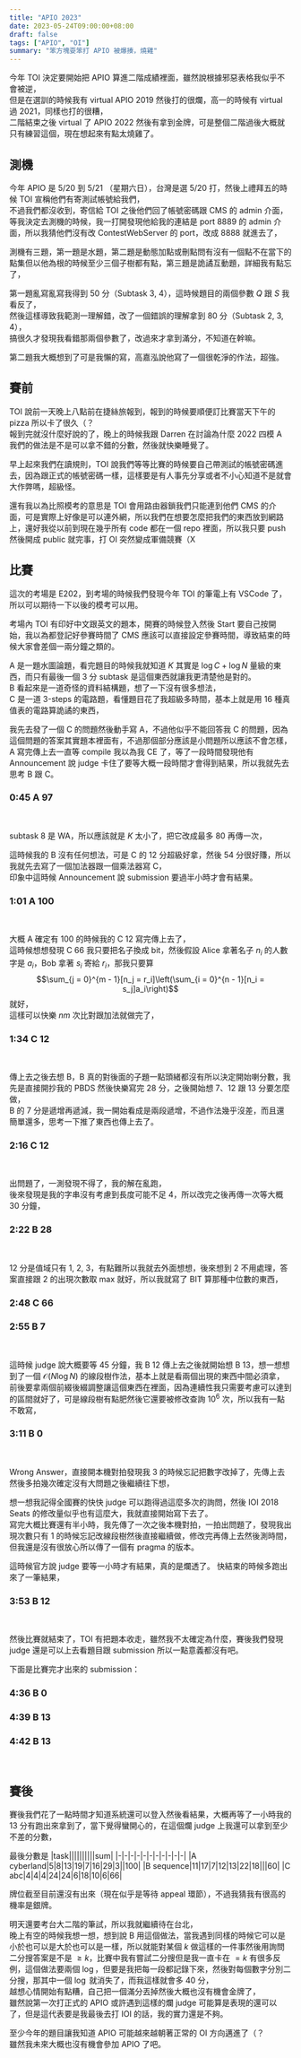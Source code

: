 ```yaml
---
title: "APIO 2023"
date: 2023-05-24T09:00:00+08:00
draft: false
tags: ["APIO", "OI"]
summary: "笨方塊耍笨打 APIO 被爆揍，燒雞"
---
```


今年 TOI 決定要開始把 APIO 算進二階成績裡面，雖然說根據邪惡表格我似乎不會被逆，  
但是在選訓的時候我有 virtual APIO 2019 然後打的很爛，高一的時候有 virtual 過 2021，同樣也打的很糟，  
二階結束之後 virtual 了 APIO 2022 然後有拿到金牌，可是整個二階過後大概就只有練習這個，現在想起來有點太燒雞了。  

## 測機
今年 APIO 是 5/20 到 5/21 （星期六日），台灣是選 5/20 打，然後上禮拜五的時候 TOI 宣稱他們有寄測試帳號給我們，  
不過我們都沒收到，寄信給 TOI 之後他們回了帳號密碼跟 CMS 的 admin 介面，  
等我決定去測機的時候，我一打開發現他給我的連結是 port 8889 的 admin 介面，所以我猜他們沒有改 ContestWebServer 的 port，改成 8888 就進去了，  

測機有三題，第一題是水題，第二題是動態加點或刪點問有沒有一個點不在當下的點集但以他為根的時候至少三個子樹都有點，第三題是詭譎互動題，詳細我有點忘了，  

第一題亂寫亂寫我得到 50 分（Subtask 3, 4），這時候題目的兩個參數 $Q$ 跟 $S$ 我看反了，  
然後這樣導致我範測一理解錯，改了一個錯誤的理解拿到 80 分（Subtask 2, 3, 4），  
搞很久才發現我看錯那兩個參數了，改過來才拿到滿分，不知道在幹嘛。  

第二題我大概想到了可是我懶的寫，高嘉泓說他寫了一個很乾淨的作法，超強。  

## 賽前

TOI 說前一天晚上八點前在捷絲旅報到，報到的時候要順便訂比賽當天下午的 pizza 所以卡了很久（？  
報到完就沒什麼好說的了，晚上的時候我跟 Darren 在討論為什麼 2022 四模 A 我們的做法是不是可以拿不錯的分數，然後就快樂睡覺了。  

早上起來我們在讀規則，TOI 說我們等等比賽的時候要自己帶測試的帳號密碼進去，因為跟正式的帳號密碼一樣，這樣要是有人事先分享或者不小心知道不是就會大作弊嗎，超級怪。  

還有我以為比照模考的意思是 TOI 會用路由器鎖我們只能連到他們 CMS 的介面，可是實際上好像是可以連外網，所以我們在想要怎麼把我們的東西放到網路上，還好我從以前到現在幾乎所有 code 都在一個 repo 裡面，所以我只要 push 然後開成 public 就完事，打 OI 突然變成軍備競賽（X  

## 比賽

這次的考場是 E202，到考場的時候我們發現今年 TOI 的筆電上有 VSCode 了，所以可以期待一下以後的模考可以用。  

考場內 TOI 有印好中文跟英文的題本，開賽的時候登入然後 Start 要自己按開始，我以為都登記好參賽時間了 CMS 應該可以直接設定參賽時間，導致結束的時候大家會差個一兩分鐘之類的。  

A 是一題水圖論題，看完題目的時候我就知道 $K$ 其實是 $\log C + \log N$ 量級的東西，而只有最後一個 3 分 subtask 是這個東西就讓我更清楚他是對的。  
B 看起來是一道奇怪的資料結構題，想了一下沒有很多想法，  
C 是一道 3-steps 的電路題，看懂題目花了我超級多時間，基本上就是用 16 種真值表的電路算詭譎的東西，  

我先去發了一個 C 的問題然後動手寫 A，不過他似乎不能回答我 C 的問題，因為這個問題的答案其實題本裡面有，不過那個部分應該是小問題所以應該不會怎樣，A 寫完傳上去一直等 compile 我以為我 CE 了，等了一段時間發現他有 Announcement 說 judge 卡住了要等大概一段時間才會得到結果，所以我就先去思考 B 跟 C。  

### 0:45 A 97
</br>

subtask 8 是 WA，所以應該就是 $K$ 太小了，把它改成最多 80 再傳一次，  

這時候我的 B 沒有任何想法，可是 C 的 12 分超級好拿，然後 54 分很好賺，所以我就先去寫了一個加法器跟一個乘法器寫 C，  
印象中這時候 Announcement 說 submission 要過半小時才會有結果。  

### 1:01 A <green>100</green>
</br>

大概 A 確定有 100 的時候我的 C 12 寫完傳上去了，  
這時候想想發現 C 66 我只要把名子換成 bit，然後假設 Alice 拿著名子 $n_i$ 的人數字是 $a_i$，Bob 拿著 $s_i$ 寄給 $r_i$，那我只要算
$$\sum_{j = 0}^{m - 1}[n_j = r_i]\left(\sum_{i = 0}^{n - 1}[n_i = s_j]a_i\right)$$
就好，  
這樣可以快樂 $nm$ 次比對跟加法就做完了，  

### 1:34 C 12
</br>

傳上去之後去想 B，B 真的對後面的子題一點頭緒都沒有所以決定開始喇分數，我先是直接開抄我的 PBDS 然後快樂寫完 28 分，之後開始想 7、12 跟 13 分要怎麼做，  
B 的 7 分是遞增再遞減，我一開始看成是兩段遞增，不過作法幾乎沒差，而且還簡單還多，思考一下推了東西也傳上去了。  

### 2:16 C 12
</br>

出問題了，一測發現不得了，我的解在亂跑，  
後來發現是我的字串沒有考慮到長度可能不足 4，所以改完之後再傳一次等大概 30 分鐘，  

### 2:22 B 28
</br>

12 分是值域只有 1, 2, 3，有點難所以我就去外面想想，後來想到 2 不用處理，答案直接跟 2 的出現次數取 max 就好，所以我就寫了 BIT 算那種中位數的東西，  

### 2:48 C 66
### 2:55 B 7
</br>

這時候 judge 說大概要等 45 分鐘，我 B 12 傳上去之後就開始想 B 13，想一想想到了一個 $\mathcal O(N \log N)$ 的線段樹作法，基本上就是看兩個出現的東西中間必須拿，前後要拿兩個前綴後綴調整讓這個東西在裡面，因為連續性我只需要考慮可以達到的區間就好了，可是線段樹有點肥然後它還要被修改查詢 $10^6$ 次，所以我有一點不敢寫，  

### 3:11 B 0
</br>

Wrong Answer，直接開本機對拍發現我 3 的時候忘記把數字改掉了，先傳上去然後多拍幾次確定沒有大問題之後繼續往下想，

想一想我記得全國賽的快快 judge 可以跑得過這麼多次的詢問，然後 IOI 2018 Seats 的修改量似乎也有這麼大，我就直接開始寫下去了。  
寫完大概比賽還有半小時，我先傳了一次之後本機對拍，一拍出問題了，發現我出現次數只有 1 的時候忘記改線段樹然後直接繼續做，修改完再傳上去然後測時間，但我還是沒有很放心所以傳了一個有 pragma 的版本。  

這時候官方說 judge 要等一小時才有結果，真的是爛透了。
快結束的時候多跑出來了一筆結果，  

### 3:53 B 12
</br>

然後比賽就結束了，TOI 有把題本收走，雖然我不太確定為什麼，賽後我們發現 judge 還是可以上去看題目跟 submission 所以一點意義都沒有吧。  

下面是比賽完才出來的 submission：

### 4:36 B 0
### 4:39 B 13
### 4:42 B 13
</br>

## 賽後

賽後我們花了一點時間才知道系統還可以登入然後看結果，大概再等了一小時我的 13 分有跑出來拿到了，當下覺得蠻開心的，在這個爛 judge 上我還可以拿到至少不差的分數，  

最後分數是
|task||||||||||sum|
|-|-|-|-|-|-|-|-|-|-|-|
|A cyberland|<green>5</green>|<green>8</green>|<green>13</green>|<green>19</green>|<green>7</green>|<green>16</green>|<green>29</green>|<green>3</green>||<green>100</green>|
|B sequence|<green>11</green>|<green>17</green>|<green>7</green>|<green>12</green>|<green>13</green>|22|18|||60|
|C abc|<green>4</green>|<green>4</green>|<green>4</green>|<green>24</green>|<green>24</green>|<green>6</green>|18|10|6|66|

牌位截至目前還沒有出來（現在似乎是等待 appeal 環節），不過我猜我有很高的機率是銀牌。  

明天還要考台大二階的筆試，所以我就繼續待在台北，  
晚上有空的時候我想一想，想到說 B 用這個做法，當我遇到同樣的時候它可以是小於也可以是大於也可以是一樣，所以就能對某個 $k$ 做這樣的一件事然後用詢問二分搜答案是不是 $\geq k$，比賽中我有嘗試二分搜但是我一直卡在 $=k$ 有很多反例，這個做法要兩個 $\log$，但要是我把每一段都記錄下來，然後對每個數字分別二分搜，那其中一個 $\log$ 就消失了，而我這樣就會多 40 分，  
越想心情開始有點糟，自己把一個滿分丟掉然後大概也沒有機會金牌了，  
雖然說第一次打正式的 APIO 或許遇到這樣的爛 judge 可能算是表現的還可以了，但是這代表要是我最後去打 IOI 的話，我的實力還是不夠。  

至少今年的題目讓我知道 APIO 可能越來越朝著正常的 OI 方向邁進了（？  
雖然我未來大概也沒有機會參加 APIO 了吧。